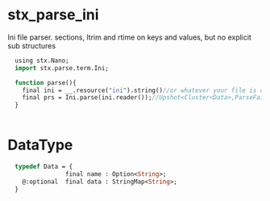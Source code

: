 # stx_parse_ini

Ini file parser. sections, ltrim and rtime on keys and values, but no explicit sub structures

```haxe
  using stx.Nano;
  import stx.parse.term.Ini;

  function parse(){
    final ini = __.resource("ini").string()//or whatever your file is called
    final prs = Ini.parse(ini.reader());//Upshot<Cluster<Data>,ParseFailure>;
  }
  
```

# DataType
```haxe
  typedef Data = {
                final name : Option<String>;
    @:optional  final data : StringMap<String>;
  }
```